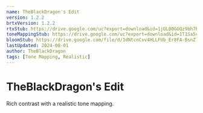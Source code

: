 ```yaml
---
name: TheBlackDragon's Edit
version: 1.2.2
brtxVersion: 1.2.2
rtxStub: https://drive.google.com/uc?export=download&id=1jOLB0GGQz9bh7ByWy-Pb9VYjDJLtyeOE
toneMappingStub: https://drive.google.com/uc?export=download&id=1T1Sa5cd5muyLLOm-f2q5U-I_WFjO8VYx
bloomStub: https://drive.google.com/file/d/1dNtcnCxv4HLLFUb_Er8FA-BsnZlpSIqL/view?usp=sharing
lastUpdated: 2024-08-01
author: TheBlackDragon
tags: [Tone Mapping, Realistic]
---
```


# TheBlackDragon's Edit

Rich contrast with a realistic tone mapping.
